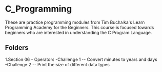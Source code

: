 # C_Programming

These are practice programming modules from Tim Buchalka's Learn Programming Academy for the Beginners. 
This course is focused towards beginners who are interested in understanding the C Program Language.

## Folders

1.Section 06 - Operators
  -Challenge 1 -- Convert minutes to years and days
  -Challenge 2 -- Print the size of different data types
  
